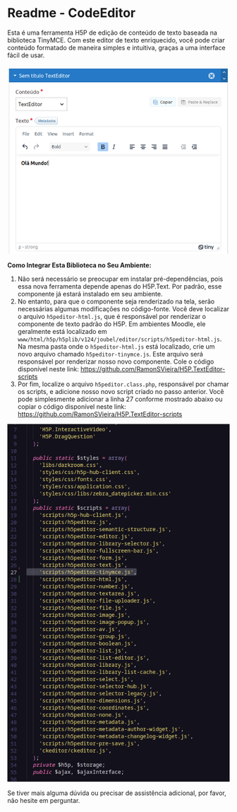# Readme - CodeEditor

Esta é uma ferramenta H5P de edição de conteúdo de texto baseada na biblioteca TinyMCE. Com este editor de texto enriquecido, você pode criar conteúdo formatado de maneira simples e intuitiva, graças a uma interface fácil de usar.

![Untitled](README/Untitled.png)

**Como Integrar Esta Biblioteca no Seu Ambiente:**

1. Não será necessário se preocupar em instalar pré-dependências, pois essa nova ferramenta depende apenas do H5P.Text. Por padrão, esse componente já estará instalado em seu ambiente.
2. No entanto, para que o componente seja renderizado na tela, serão necessárias algumas modificações no código-fonte. Você deve localizar o arquivo `h5peditor-html.js`, que é responsável por renderizar o componente de texto padrão do H5P. Em ambientes Moodle, ele geralmente está localizado em `www/html/h5p/h5plib/v124/joubel/editor/scripts/h5peditor-html.js`. Na mesma pasta onde o `h5peditor-html.js` está localizado, crie um novo arquivo chamado `h5peditor-tinymce.js`. Este arquivo será responsável por renderizar nosso novo componente. Cole o código disponível neste link: https://github.com/RamonSVieira/H5P.TextEditor-scripts
3. Por fim, localize o arquivo `h5peditor.class.php`, responsável por chamar os scripts, e adicione nosso novo script criado no passo anterior. Você pode simplesmente adicionar a linha 27 conforme mostrado abaixo ou copiar o código disponível neste link: https://github.com/RamonSVieira/H5P.TextEditor-scripts

![Untitled](README/Untitled1.png)

Se tiver mais alguma dúvida ou precisar de assistência adicional, por favor, não hesite em perguntar.
